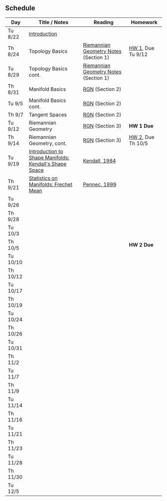 ## Schedule

| Day      | Title / Notes                                                      | Reading       | Homework                              |
|----------|--------------------------------------------------------------------|---------------|---------------------------------------|
| Tu 8/22  | [Introduction](lectures/L01-IntroductionV1.pdf) | | |
| Th 8/24  | Topology Basics | [Riemannian Geometry Notes](notes/RiemannianGeometryNotes.pdf) (Section 1) | [HW 1](homeworks/hw1.pdf), Due Tu 9/12 |
| Tu 8/29  | Topology Basics cont. | [Riemannian Geometry Notes](notes/RiemannianGeometryNotes.pdf) (Section 1) | |
| Th 8/31  | Manifold Basics | [RGN](notes/RiemannianGeometryNotes.pdf) (Section 2) | |
| Tu 9/5   | Manifold Basics cont. | [RGN](notes/RiemannianGeometryNotes.pdf) (Section 2) | |
| Th 9/7   | Tangent Spaces | [RGN](notes/RiemannianGeometryNotes.pdf) (Section 2) | |
| Tu 9/12  | Riemannian Geometry | [RGN](notes/RiemannianGeometryNotes.pdf) (Section 3) | **HW 1 Due** |
| Th 9/14  | Riemannian Geometry, cont. | [RGN](notes/RiemannianGeometryNotes.pdf) (Section 3) | [HW 2](homeworks/hw2.pdf), Due Th 10/5 |
| Tu 9/19  | [Introduction to Shape Manifolds: Kendall's Shape Space](lectures/ShapeManifolds.pdf) | [Kendall, 1984](http://image.diku.dk/imagecanon/material/kendall-shapes.pdf) | |
| Th 9/21  | [Statistics on Manifolds: Frechet Mean](lectures/FrechetMean.pdf) | [Pennec, 1999](http://www-sop.inria.fr/asclepios/Publications/Xavier.Pennec/Pennec.NSIP99.pdf) | |
| Tu 9/26  | | | |
| Th 9/28  | | | |
| Tu 10/3  | | | |
| Th 10/5  | | | **HW 2 Due** |
| Tu 10/10 | | | |
| Th 10/12 | | | |
| Tu 10/17 | | | |
| Th 10/19 | | | |
| Tu 10/24 | | | |
| Th 10/26 | | | |
| Tu 10/31 | | | |
| Th 11/2  | | | |
| Tu 11/7  | | | |
| Th 11/9  | | | |
| Tu 11/14 | | | |
| Th 11/16 | | | |
| Tu 11/21 | | | |
| Th 11/23 | | | |
| Tu 11/28 | | | |
| Th 11/30 | | | |
| Tu 12/5  | | | |
